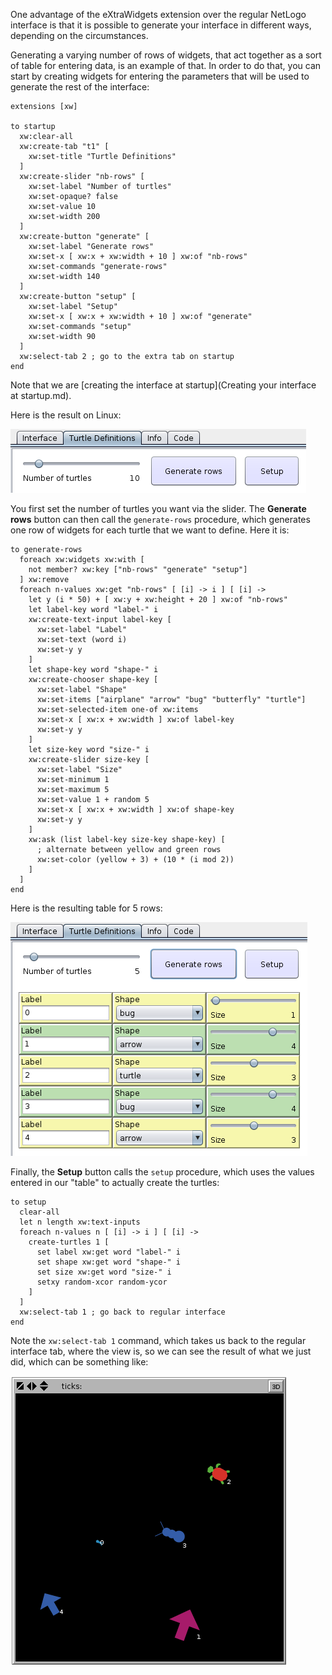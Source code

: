 One advantage of the eXtraWidgets extension over the regular NetLogo interface is that it is possible to generate your interface in different ways, depending on the circumstances.

Generating a varying number of rows of widgets, that act together as a sort of table for entering data, is an example of that. In order to do that, you can start by creating widgets for entering the parameters that will be used to generate the rest of the interface:

```nlogo
extensions [xw]

to startup
  xw:clear-all
  xw:create-tab "t1" [
    xw:set-title "Turtle Definitions"
  ]
  xw:create-slider "nb-rows" [
    xw:set-label "Number of turtles"
    xw:set-opaque? false
    xw:set-value 10
    xw:set-width 200
  ]
  xw:create-button "generate" [
    xw:set-label "Generate rows"
    xw:set-x [ xw:x + xw:width + 10 ] xw:of "nb-rows"
    xw:set-commands "generate-rows"
    xw:set-width 140
  ]
  xw:create-button "setup" [
    xw:set-label "Setup"
    xw:set-x [ xw:x + xw:width + 10 ] xw:of "generate"
    xw:set-commands "setup"
    xw:set-width 90
  ]
  xw:select-tab 2 ; go to the extra tab on startup
end
```

Note that we are [creating the interface at startup](Creating your interface at startup.md).

Here is the result on Linux:

![](img/dynamic-gen-header.png)

You first set the number of turtles you want via the slider. The **Generate rows** button can then call the `generate-rows` procedure, which generates one row of widgets for each turtle that we want to define. Here it is:

```nlogo
to generate-rows
  foreach xw:widgets xw:with [
    not member? xw:key ["nb-rows" "generate" "setup"]
  ] xw:remove
  foreach n-values xw:get "nb-rows" [ [i] -> i ] [ [i] ->
    let y (i * 50) + [ xw:y + xw:height + 20 ] xw:of "nb-rows"
    let label-key word "label-" i
    xw:create-text-input label-key [
      xw:set-label "Label"
      xw:set-text (word i)
      xw:set-y y
    ]
    let shape-key word "shape-" i
    xw:create-chooser shape-key [
      xw:set-label "Shape"
      xw:set-items ["airplane" "arrow" "bug" "butterfly" "turtle"]
      xw:set-selected-item one-of xw:items
      xw:set-x [ xw:x + xw:width ] xw:of label-key
      xw:set-y y
    ]
    let size-key word "size-" i
    xw:create-slider size-key [
      xw:set-label "Size"
      xw:set-minimum 1
      xw:set-maximum 5
      xw:set-value 1 + random 5 
      xw:set-x [ xw:x + xw:width ] xw:of shape-key
      xw:set-y y
    ]
    xw:ask (list label-key size-key shape-key) [
      ; alternate between yellow and green rows
      xw:set-color (yellow + 3) + (10 * (i mod 2))
    ]
  ]
end
```
Here is the resulting table for 5 rows:

![](img/dynamic-gen-rows.png)

Finally, the **Setup** button calls the `setup` procedure, which uses the values entered in our "table" to actually create the turtles:
```nlogo
to setup
  clear-all
  let n length xw:text-inputs
  foreach n-values n [ [i] -> i ] [ [i] ->
    create-turtles 1 [
      set label xw:get word "label-" i
      set shape xw:get word "shape-" i
      set size xw:get word "size-" i
      setxy random-xcor random-ycor
    ]
  ]
  xw:select-tab 1 ; go back to regular interface
end
```

Note the `xw:select-tab 1` command, which takes us back to the regular interface tab, where the view is, so we can see the result of what we just did, which can be something like:

![](img/dynamic-gen-result.png)
